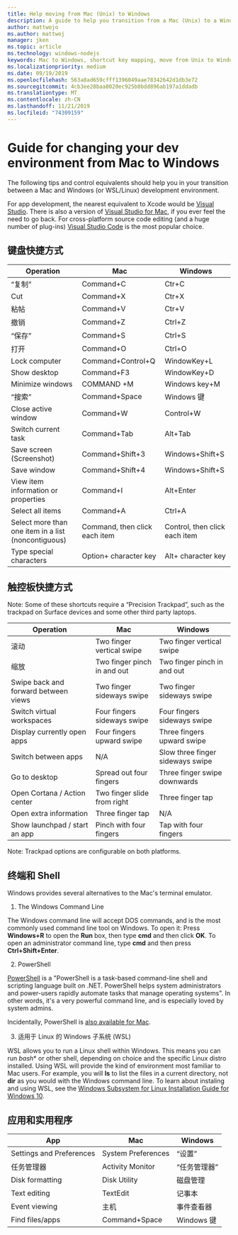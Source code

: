```yaml
---
title: Help moving from Mac (Unix) to Windows
description: A guide to help you transition from a Mac (Unix) to a Windows development environment, including shortcut key mapping and a brief overview of concepts that differ between Mac and Windows.
author: mattwojo
ms.author: mattwoj
manager: jken
ms.topic: article
ms.technology: windows-nodejs
keywords: Mac to Windows, shortcut key mapping, move from Unix to Windows, transition from Mac to Windows, help moving from MacBook to Surface, how to use Windows for a Macintosh user, switching from Macintosh to Windows, help changing dev environments, Mac OS X to Windows, help moving from Mac to PC
ms.localizationpriority: medium
ms.date: 09/19/2019
ms.openlocfilehash: 563a8ad659cfff1396049aae78342642d1db3e72
ms.sourcegitcommit: 4cb3ee28baa8020ec925b0bdd896ab197a1ddadb
ms.translationtype: MT
ms.contentlocale: zh-CN
ms.lasthandoff: 11/21/2019
ms.locfileid: "74309159"
---
```

# <a name="guide-for-changing-your-dev-environment-from-mac-to-windows"></a>Guide for changing your dev environment from Mac to Windows

The following tips and control equivalents should help you in your transition between a Mac and Windows (or WSL/Linux) development environment.

For app development, the nearest equivalent to Xcode would be [Visual Studio](https://visualstudio.microsoft.com). There is also a version of [Visual Studio for Mac](https://visualstudio.microsoft.com/vs/mac/), if you ever feel the need to go back. For cross-platform source code editing (and a huge number of plug-ins) [Visual Studio Code](https://code.visualstudio.com/?wt.mc_id=DX_841432) is the most popular choice.

## <a name="keyboard-shortcuts"></a>键盘快捷方式

| **Operation** | **Mac** | **Windows** |
|---------------|--------------------|---------------------|
| “复制” | Command+C | Ctr+C |
| Cut | Command+X | Ctr+X |
| 粘帖 | Command+V | Ctr+V |
| 撤销 | Command+Z | Ctrl+Z |
| “保存” | Command+S | Ctrl+S |
| 打开 | Command+O | Ctrl+O |
| Lock computer | Command+Control+Q | WindowKey+L |
| Show desktop | Command+F3 | WindowKey+D |
| Minimize windows | COMMAND +M | Windows key+M |
| “搜索” | Command+Space | Windows 键 |
| Close active window | Command+W | Control+W |
| Switch current task | Command+Tab | Alt+Tab |
| Save screen (Screenshot) | Command+Shift+3 | Windows+Shift+S |
| Save window | Command+Shift+4 | Windows+Shift+S |
| View item information or properties | Command+I | Alt+Enter |
 | Select all items | Command+A | Ctrl+A |
| Select more than one item in a list (noncontiguous) | Command, then click each item | Control, then click each item |
| Type special characters | Option+ character key | Alt+ character key|

## <a name="trackpad-shortcuts"></a>触控板快捷方式

Note: Some of these shortcuts require a “Precision Trackpad”, such as the trackpad on Surface devices and some other third party laptops.

 **Operation** | **Mac** | **Windows** |
|---------------|--------------------|---------------------|
| 滚动 | Two finger vertical swipe | Two finger vertical swipe |
| 缩放 | Two finger pinch in and out | Two finger pinch in and out |
| Swipe back and forward between views | Two finger sideways swipe | Two finger sideways swipe |
| Switch virtual workspaces | Four fingers sideways swipe | Four fingers sideways swipe |
| Display currently open apps | Four fingers upward swipe | Three fingers upward swipe |
| Switch between apps | N/A | Slow three finger sideways swipe |
| Go to desktop | Spread out four fingers | Three finger swipe downwards |
| Open Cortana / Action center | Two finger slide from right | Three finger tap |
| Open extra information | Three finger tap | N/A |
|Show launchpad / start an app | Pinch with four fingers | Tap with four fingers |

Note: Trackpad options are configurable on both platforms.

## <a name="terminal-and-shell"></a>终端和 Shell

Windows provides several alternatives to the Mac's terminal emulator.

1. The Windows Command Line

The Windows command line will accept DOS commands, and is the most commonly used command line tool on Windows. To open it: Press **Windows+R** to open the **Run** box, then type **cmd** and then click **OK**. To open an administrator command line, type **cmd** and then press **Ctrl+Shift+Enter**. 

2. PowerShell

[PowerShell](https://docs.microsoft.com/powershell/scripting/overview?view=powershell-6) is a "PowerShell is a task-based command-line shell and scripting language built on .NET. PowerShell helps system administrators and power-users rapidly automate tasks that manage operating systems". In other words, it's a very powerful command line, and is especially loved by system admins.

Incidentally, PowerShell is [also available for Mac](https://docs.microsoft.com/powershell/scripting/install/installing-powershell-core-on-macos?view=powershell-6).

3. 适用于 Linux 的 Windows 子系统 (WSL)

WSL allows you to run a Linux shell within Windows. This means you can run *bash** or other shell, depending on choice and the specific Linux distro installed. Using WSL will provide the kind of environment most familiar to Mac users. For example, you will **ls** to list the files in a current directory, not **dir** as you would with the Windows command line. To learn about instaling and using WSL, see the [Windows Subsystem for Linux Installation Guide for Windows 10](https://docs.microsoft.com/en-us/windows/wsl/install-win10).

## <a name="apps-and-utilities"></a>应用和实用程序

 **App** | **Mac** | **Windows** |
|---------------|--------------------|---------------------|
| Settings and Preferences | System Preferences | “设置” |
| 任务管理器 | Activity Monitor | “任务管理器” |
| Disk formatting | Disk Utility | 磁盘管理 |
| Text editing | TextEdit | 记事本 |
| Event viewing | 主机 | 事件查看器 |
| Find files/apps | Command+Space | Windows 键 |
